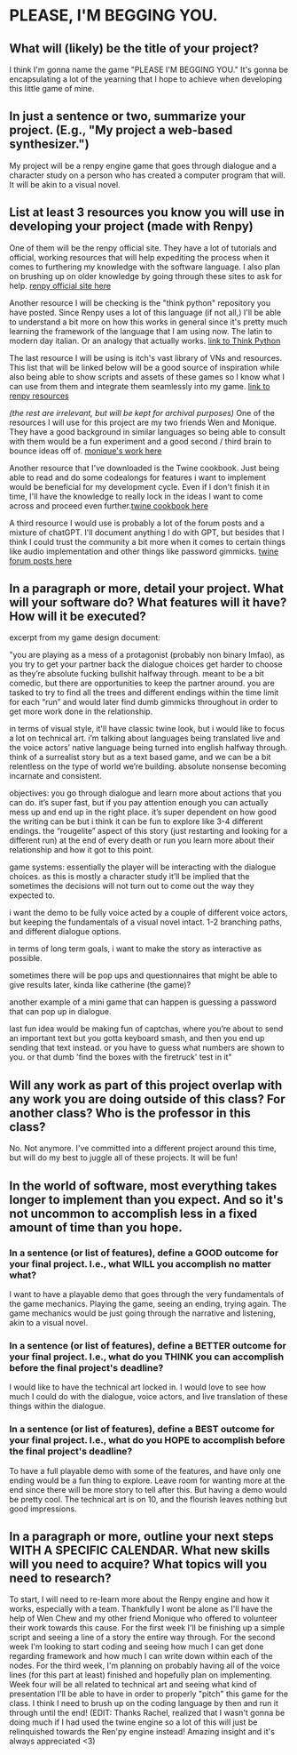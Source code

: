# PLEASE, I'M BEGGING YOU.

## What will (likely) be the title of your project?

I think I'm gonna name the game "PLEASE I'M BEGGING YOU." It's gonna be encapsulating a lot of the yearning that I hope to achieve when developing this little game of mine.

## In just a sentence or two, summarize your project. (E.g., "My project a web-based synthesizer.")

My project will be a renpy engine game that goes through dialogue and a character study on a person who has created a computer program that will. It will be akin to a visual novel.

## List at least 3 resources you know you will use in developing your project (made with Renpy)

One of them will be the renpy official site. They have a lot of tutorials and official, working resources that will help expediting the process when it comes to furthering my knowledge with the software language. I also plan on brushing up on older knowledge by going through these sites to ask for help. [renpy official site here](https://www.renpy.org/doc/html/quickstart.html)

Another resource I will be checking is the "think python" repository you have posted. Since Renpy uses a lot of this language (if not all,) I'll be able to understand a bit more on how this works in general since it's pretty much learning the framework of the language that I am using now. The latin to modern day italian. Or an analogy that actually works. [link to Think Python](https://greenteapress.com/thinkpython2/html/index.html)

The last resource I will be using is itch's vast library of VNs and resources. This list that will be linked below will be a good source of inspiration while also being able to show scripts and assets of these games so I know what I can use from them and integrate them seamlessly into my game. [link to renpy resources](https://itch.io/c/2530378/renpy-resources)


<i>(the rest are irrelevant, but will be kept for archival purposes)</i>
One of the resources I will use for this project are my two friends Wen and Monique. They have a good background in similar languages so being able to consult with them would be a fun experiment and a good second / third brain to bounce ideas off of. [monique's work here](https://falseaxiom.github.io/)

Another resource that I've downloaded is the Twine cookbook. Just being able to read and do some codealongs for features i want to implement would be beneficial for my development cycle. Even if I don't finish it in time, I'll have the knowledge to really lock in the ideas I want to come across and proceed even further.[twine cookbook here](https://twinery.org/cookbook/)

A third resource I would use is probably a lot of the forum posts and a mixture of chatGPT. I'll document anything I do with GPT, but besides that I think I could trust the community a bit more when it comes to certain things like audio implementation and other things like password gimmicks. [twine forum posts here](https://twinery.org/forum/)

## In a paragraph or more, detail your project. What will your software do? What features will it have? How will it be executed?

excerpt from my game design document:

"you are playing as a mess of a protagonist (probably non binary lmfao), as you try to get your partner back the dialogue choices get harder to choose as they’re absolute fucking bullshit halfway through. meant to be a bit comedic, but there are opportunities to keep the partner around. you are tasked to try to find all the trees and different endings within the time limit for each “run” and would later find dumb gimmicks throughout in order to get more work done in the relationship.

in terms of visual style, it'll have classic twine look, but i would like to focus a lot on technical art. i’m talking about languages being translated live and the voice actors’ native language being turned into english halfway through. think of a surrealist story but as a text based game, and we can be a bit relentless on the type of world we’re building. absolute nonsense becoming incarnate and consistent.

objectives: you go through dialogue and learn more about actions that you can do. it’s super fast, but if you pay attention enough you can actually mess up and end up in the right place. it’s super dependent on how good the writing can be but i think it can be fun to explore like 3-4 different endings. the “rougelite” aspect of this story (just restarting and looking for a different run) at the end of every death or run you learn more about their relationship and how it got to this point.

game systems: essentially the player will be interacting with the dialogue choices. as this is mostly a character study it’ll be implied that the sometimes the decisions will not turn out to come out the way they expected to. 

i want the demo to be fully voice acted by a couple of different voice actors, but keeping the fundamentals of a visual novel intact. 1-2 branching paths, and different dialogue options. 

in terms of long term goals, i want to make the story as interactive as possible.

sometimes there will be pop ups and questionnaires that might be able to give results later, kinda like catherine (the game)? 

another example of a mini game that can happen is guessing a password that can pop up in dialogue.

last fun idea would be making fun of captchas, where you’re about to send an important text but you gotta keyboard smash, and then you end up sending that text instead. or you have to guess what numbers are shown to you. or that dumb 'find the boxes with the firetruck' test in it"

## Will any work as part of this project overlap with any work you are doing outside of this class? For another class? Who is the professor in this class?

No. Not anymore. I've committed into a different project around this time, but will do my best to juggle all of these projects. It will be fun!

## In the world of software, most everything takes longer to implement than you expect. And so it's not uncommon to accomplish less in a fixed amount of time than you hope.

### In a sentence (or list of features), define a GOOD outcome for your final project. I.e., what WILL you accomplish no matter what?

I want to have a playable demo that goes through the very fundamentals of the game mechanics. Playing the game, seeing an ending, trying again. The game mechanics would be just going through the narrative and listening, akin to a visual novel.

### In a sentence (or list of features), define a BETTER outcome for your final project. I.e., what do you THINK you can accomplish before the final project's deadline?

I would like to have the technical art locked in. I would love to see how much I could do with the dialogue, voice actors, and live translation of these things within the dialogue.

### In a sentence (or list of features), define a BEST outcome for your final project. I.e., what do you HOPE to accomplish before the final project's deadline?

To have a full playable demo with some of the features, and have  only one ending would be a fun thing to explore. Leave room for wanting more at the end since there will be more story to tell after this. But having a demo would be pretty cool. The technical art is on 10, and the flourish leaves nothing but good impressions.

## In a paragraph or more, outline your next steps WITH A SPECIFIC CALENDAR. What new skills will you need to acquire? What topics will you need to research?

To start, I will need to re-learn more about the Renpy engine and how it works, especially with a team. Thankfully I wont be alone as I'll have the help of Wen Chew and my other friend Monique who offered to volunteer their work towards this cause. For the first week I'll be finishing up a simple script and seeing a line of a story the entire way through. For the second week I'm looking to start coding and seeing how much I can get done regarding framework and how much I can write down within each of the nodes. For the third week, I'm planning on probably having all of the voice lines (for this part at least) finished and hopefully plan on implementing. Week four will be all related to technical art and seeing what kind of presentation I'll be able to have in order to properly "pitch" this game for the class. I think I need to brush up on the coding language by then and run it through until the end! (EDIT: Thanks Rachel, realized that I wasn't gonna be doing much if I had used the twine engine so a lot of this will just be relinquished towards the Ren'py engine instead! Amazing insight and it's always appreciated <3)
